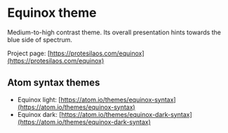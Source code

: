# Equinox theme

Medium-to-high contrast theme. Its overall presentation hints towards the blue side of spectrum.

Project page: [https://protesilaos.com/equinox](https://protesilaos.com/equinox)

## Atom syntax themes

- Equinox light: [https://atom.io/themes/equinox-syntax](https://atom.io/themes/equinox-syntax)
- Equinox dark: [https://atom.io/themes/equinox-dark-syntax](https://atom.io/themes/equinox-dark-syntax)
